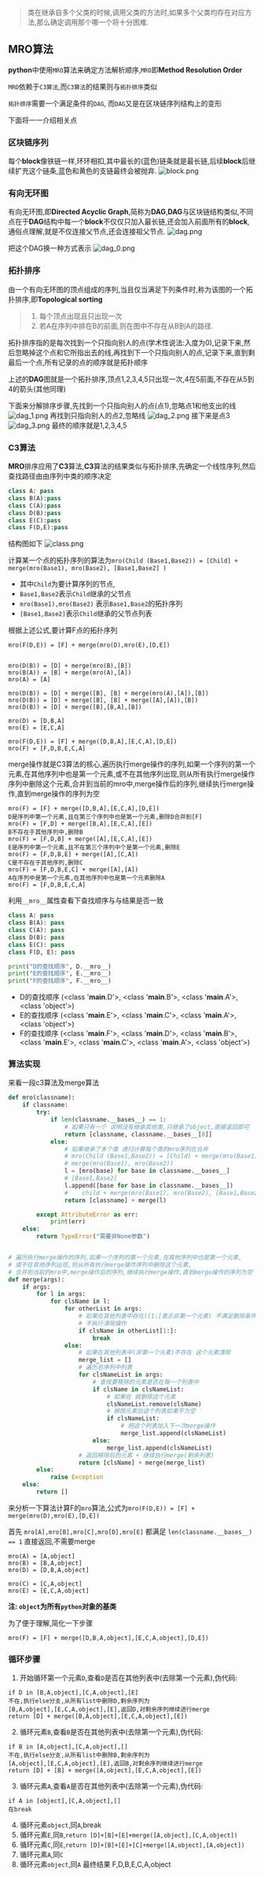 >类在继承自多个父类的时候,调用父类的方法时,如果多个父类均存在对应方法,那么确定调用那个哪一个将十分困难.

## MRO算法
**python**中使用`MRO`算法来确定方法解析顺序,`MRO`即**Method Resolution Order**

`MRO`依赖于`C3算法`,而`C3算法`的结果则与`拓扑排序`类似

`拓扑排序`需要一个满足条件的`DAG`, 而`DAG`又是在区块链序列结构上的变形

下面将一一介绍相关点

### 区块链序列
每个**block**像铁链一样,环环相扣,其中最长的(蓝色)链条就是最长链,后续**block**后继续扩充这个链条,蓝色和黄色的支链最终会被抛弃.
![block.png](../img/block.png)

### 有向无环图
有向无环图,即**Directed Acyclic Graph**,简称为**DAG**,**DAG**与区块链结构类似,不同点在于**DAG**结构中每一个**block**不仅仅只加入最长链,还会加入前面所有的**block**,通俗点理解,就是不仅连接父节点,还会连接祖父节点.
![dag.png](../img/dag.png)

把这个DAG换一种方式表示
![dag_0.png](../img/dag_0.png)

### 拓扑排序
由一个有向无环图的顶点组成的序列,当且仅当满足下列条件时,称为该图的一个拓扑排序,即**Topological sorting**
>1. 每个顶点出现且只出现一次 
>2. 若A在序列中排在B的前面,则在图中不存在从B到A的路径.

拓扑排序指的是每次找到一个只指向别人的点(学术性说法:入度为0),记录下来,然后忽略掉这个点和它所指出去的线,再找到下一个只指向别人的点,记录下来,直到剩最后一个点,所有记录的点的顺序就是拓扑顺序

上述的**DAG**图就是一个拓扑排序,顶点1,2,3,4,5只出现一次,4在5前面,不存在从5到4的箭头(其他同理)

下面来分解排序步骤,先找到一个只指向别人的点(点1),忽略点1和他支出的线
![dag_1.png](../img/dag_1.png)
再找到只指向别人的点2,忽略线
![dag_2.png](../img/dag_2.png)
接下来是点3
![dag_3.png](../img/dag_3.png)
最终的顺序就是1,2,3,4,5


### C3算法
**MRO**排序应用了**C3**算法,**C3**算法的结果类似与拓扑排序,先确定一个线性序列,然后查找路径由由序列中类的顺序决定

```python
class A: pass
class B(A):pass
class C(A):pass
class D(B):pass
class E(C):pass
class F(D,E):pass
```

结构图如下
![class.png](../img/class.png)

计算某一个点的拓扑序列的算法为`mro(Child (Base1,Base2)) = [Child] + merge(mro(Base1), mro(Base2), [Base1,Base2] )`
* 其中`Child`为要计算序列的节点,
* `Base1,Base2`表示`Child`继承的父节点
* `mro(Base1),mro(Base2)` 表示`Base1,Base2`的拓扑序列
* `[Base1,Base2]`表示`Child`继承的父节点列表

根据上述公式,要计算F点的拓扑序列
```
mro(F(D,E)) = [F] + merge(mro(D),mro(E),[D,E])


mro(D(B)) = [D] + merge(mro(B),[B])
mro(B(A)) = [B] + merge(mro(A),[A])
mro(A) = [A]

mro(D(B)) = [D] + merge([B], [B] + merge(mro(A),[A]),[B])
mro(D(B)) = [D] + merge([B], [B] + merge([A],[A]),[B])
mro(D(B)) = [D] + merge([B],[B,A],[B])

mro(D) = [D,B,A]
mro(E) = [E,C,A]

mro(F(D,E)) = [F] + merge([D,B,A],[E,C,A],[D,E])
mro(F) = [F,D,B,E,C,A]
```
merge操作就是C3算法的核心,遍历执行merge操作的序列,如果一个序列的第一个元素,在其他序列中也是第一个元素,或不在其他序列出现,则从所有执行merge操作序列中删除这个元素,合并到当前的mro中,merge操作后的序列,继续执行merge操作,直到merge操作的序列为空

```
mro(F) = [F] + merge([D,B,A],[E,C,A],[D,E])
D是序列中第一个元素,且在第三个序列中也是第一个元素,删除D合并到[F]
mro(F) = [F,D] + merge([B,A],[E,C,A],[E])
B不存在于其他序列中,删除B
mro(F) = [F,D,B] + merge([A],[E,C,A],[E])
E是序列中第一个元素,且不在第三个序列中个是第一个元素,删除E
mro(F) = [F,D,B,E] + merge([A],[C,A])
C是不存在于其他序列,删除C
mro(F) = [F,D,B,E,C] + merge([A],[A])
A在序列中是第一个元素,在其他序列中也是第一个元素删除A
mro(F) = [F,D,B,E,C,A]
```

利用`__mro__`属性查看下查找顺序与与结果是否一致
```python
class A: pass
class B(A): pass
class C(A): pass
class D(B): pass
class E(C): pass
class F(D, E): pass

print("D的查找顺序", D.__mro__)
print("E的查找顺序", E.__mro__)
print("F的查找顺序", F.__mro__)
```

* D的查找顺序 (<class '__main__.D'>, <class '__main__.B'>, <class '__main__.A'>, <class 'object'>)
* E的查找顺序 (<class '__main__.E'>, <class '__main__.C'>, <class '__main__.A'>, <class 'object'>)
* F的查找顺序 (<class '__main__.F'>, <class '__main__.D'>, <class '__main__.B'>, <class '__main__.E'>, <class '__main__.C'>, <class '__main__.A'>, <class 'object'>)


### 算法实现

来看一段c3算法及merge算法
```python
def mro(classname):
    if classname:
        try:
            if len(classname.__bases__) == 1:
                # 如果只有一个 说明没有继承其他类,只继承了object,直接返回即可
                return [classname, classname.__bases__[0]]
            else:
                # 如果继承了多个类 递归计算每个类的mro序列在合并
                # mro(Child (Base1,Base2)) = [Child] + merge(mro(Base1), mro(Base2), [Base1,Base2] )
                # merge(mro(Base1), mro(Base2))
                l = [mro(base) for base in classname.__bases__]
                # [Base1,Base2]
                l.append([base for base in classname.__bases__])
                #    child + merge(mro(Base1), mro(Base2), [Base1,Base2])
                return [classname] + merge(l)

        except AttributeError as err:
            print(err)
    else:
        return TypeError("需要非None参数")


# 遍历执行merge操作的序列,如果一个序列的第一个元素,在其他序列中也是第一个元素,
# 或不在其他序列出现,则从所有执行merge操作序列中删除这个元素,
# 合并到当前的mro中,merge操作后的序列,继续执行merge操作,直到merge操作的序列为空
def merge(args):
    if args:
        for l in args:
            for clsName in l:
                for otherList in args:
                    # 如果在其他列表中存在([1:]表示非第一个元素) 不满足删除条件 break
                    # 不执行清除操作
                    if clsName in otherList[1:]:
                        break
                else:
                    # 如果在其他列表中(非第一个元素)不存在 这个元素清除
                    merge_list = []
                    # 遍历总序列中列表
                    for clsNameList in args:
                        # 查找要移除的元素是否在每一个列表中
                        if clsName in clsNameList:
                            # 如果在 就删除这个元素
                            clsNameList.remove(clsName)
                            # 移除元素后这个列表如果不为空
                            if clsNameList:
                                # 把这个列表加入下一次merge操作
                                merge_list.append(clsNameList)
                        else:
                            merge_list.append(clsNameList)
                    # 返回移除后的元素 + 继续执行merge(剩余列表)
                    return [clsName] + merge(merge_list)
        else:
            raise Exception
    else:
        return []
```

来分析一下算法计算F的`mro`算法,公式为`mro(F(D,E)) = [F] + merge(mro(D),mro(E),[D,E])`

首先 `mro[A],mro[B],mro[C],mro[D],mro[E]` 都满足 `len(classname.__bases__) == 1` 直接返回,不需要merge

```
mro(A) = [A,object]
mro(B) = [B,A,object]
mro(D) = [D,B,A,object]

mro(C) = [C,A,object]
mro(E) = [E,C,A,object]
```
**注: `object`为所有`python`对象的基类**

为了便于理解,简化一下步骤
```
mro(F) = [F] + merge([D,B,A,object],[E,C,A,object],[D,E])
```
### 循环步骤
1. 开始循环第一个元素`D`,查看`D`是否在其他列表中(去除第一个元素),伪代码:
```
if D in [B,A,object],[C,A,object],[E]
不在,执行else分支,从所有list中删除D,剩余序列为
[B,A,object],[E,C,A,object],[E],返回D,对剩余序列继续进行merge
return [D] + merge([B,A,object],[E,C,A,object],[E])
```
2. 循环元素`B`,查看`B`是否在其他列表中(去除第一个元素),伪代码:
```
if B in [A,object],[C,A,object],[]
不在,执行else分支,从所有list中删除B,剩余序列为
[A,object],[E,C,A,object],[E],返回B,对剩余序列继续进行merge
return [D] + [B] + merge([A,object],[E,C,A,object],[E])
```
3. 循环元素`A`,查看`A`是否在其他列表中(去除第一个元素),伪代码:
```
if A in [object],[C,A,object],[]
在break
```
4. 循环元素`object`,同`A`,break
5. 循环元素`E`,同`B`,`return [D]+[B]+[E]+merge([A,object],[C,A,object])`
6. 循环元素`C`,同`E`,`return [D]+[B]+[E]+[C]+merge([A,object],[A,object])`
7. 循环元素`A`,同`C`
8. 循环元素`object`,同`A`
最终结果 F,D,B,E,C,A,object
